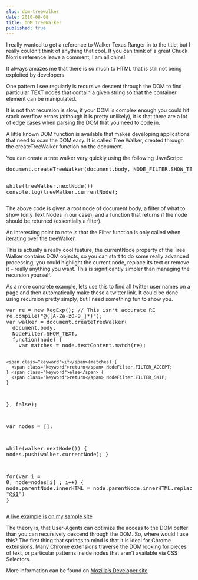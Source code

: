 ```yaml
---
slug: dom-treewalker
date: 2010-08-08
title: DOM TreeWalker
published: true
---
```

I really wanted to get a reference to Walker Texas Ranger in to the title, but I really couldn&rsquo;t think of anything that cool.  If you can think of a great Chuck Norris reference leave a comment, I am all chins!

It always amazes me that there is so much to HTML that is still not being exploited by developers.

One pattern I see regularly is recursive descent through the DOM to find particular TEXT nodes that contain a given string so that the container element can be manipulated.

It is not that recursion is slow, if your DOM is complex enough you could hit stack overflow errors (although it is pretty unlikely), it is that there are a lot of edge cases when parsing the DOM that you need to code in.

A little known DOM function is available that makes developing applications that need to scan the DOM easy.  It is called Tree Walker, created through the createTreeWalker function on the document.

You can create a tree walker very quickly using the following JavaScript:

<div class="CodeRay">
  <div class="code"><pre>document.createTreeWalker(document.body, NODE_FILTER.SHOW_TEXT, <span class="keyword">function</span>(node) { <span class="keyword">return</span> NodeFilter.FILTER_ACCEPT; }, <span class="predefined-constant">false</span>);

<span class="keyword">while</span>(treeWalker.nextNode()) console.log(treeWalker.currentNode);</pre></div>
</div>


The above code is given a root node of document.body, a filter of what to show (only Text Nodes in our case), and a function that returns if the node should be returned (essentially a filter).

An interesting point to note is that the Filter function is only called when iterating over the treeWalker.

This is actually a really cool feature, the currentNode property of the Tree Walker contains DOM objects, so you can start to do some really advanced processing, you could highlight the current node, replace its text or remove it &ndash; really anything you want.  This is significantly simpler than managing the recursion yourself.

As a more concrete example, lets use this to find all twitter user names on a page and then automatically make these a twitter link. It could be done using recursion pretty simply, but I need something fun to show you.

<div class="CodeRay">
  <div class="code"><pre><span class="keyword">var</span> re = <span class="keyword">new</span> RegExp(); <span class="comment">// This isn't accurate RE</span>
re.compile(<span class="string"><span class="delimiter">&quot;</span><span class="content">@([A-Za-z0-9_]*)</span><span class="delimiter">&quot;</span></span>);
<span class="keyword">var</span> walker = document.createTreeWalker(
  document.body,
  NodeFilter.SHOW_TEXT,
  <span class="keyword">function</span>(node) {
    <span class="keyword">var</span> matches = node.textContent.match(re);

    <span class="keyword">if</span>(matches) { 
      <span class="keyword">return</span> NodeFilter.FILTER_ACCEPT;
    } <span class="keyword">else</span> {
      <span class="keyword">return</span> NodeFilter.FILTER_SKIP;
    }
  },
  <span class="predefined-constant">false</span>);

<span class="keyword">var</span> nodes = [];

<span class="keyword">while</span>(walker.nextNode()) {
  nodes.push(walker.currentNode);
}

<span class="keyword">for</span>(<span class="keyword">var</span> i = <span class="integer">0</span>; node=nodes[i] ; i++) {
  node.parentNode.innerHTML = node.parentNode.innerHTML.replace(re, <span class="string"><span class="delimiter">&quot;</span><span class="content">@<a href="http://twitter.com/$1">$1</a></span><span class="delimiter">&quot;</span></span>) }</pre></div>
</div>


<a href="http://html5samples.appspot.com/treewalker.html">A live example is on my sample site</a>

The theory is, that User-Agents can optimize the access to the DOM better than you can recursively descend through the DOM.  So, where would I use this?  The first thing that springs to mind is that it is ideal for Chrome extensions.  Many Chrome extensions traverse the DOM looking for pieces of text, or particular patterns inside nodes that aren&rsquo;t available via CSS Selectors.

More information can be found on <a href="https://developer.mozilla.org/en/DOM/document.createTreeWalker">Mozilla&rsquo;s Developer site</a>

